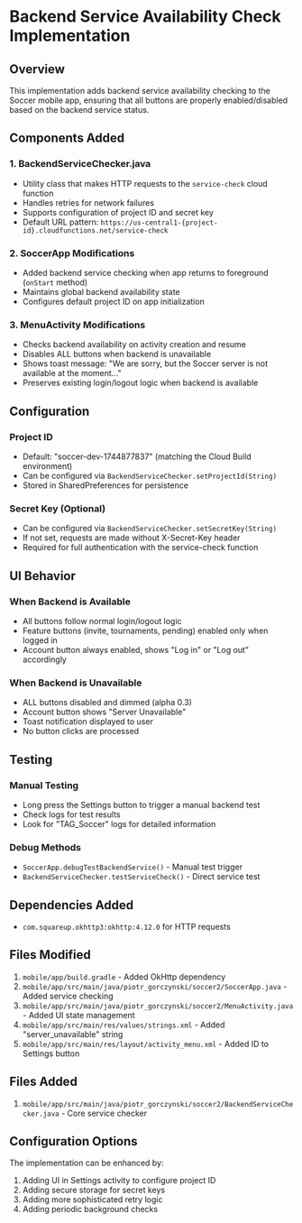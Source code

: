 # Backend Service Availability Check Implementation

## Overview
This implementation adds backend service availability checking to the Soccer mobile app, ensuring that all buttons are properly enabled/disabled based on the backend service status.

## Components Added

### 1. BackendServiceChecker.java
- Utility class that makes HTTP requests to the `service-check` cloud function
- Handles retries for network failures
- Supports configuration of project ID and secret key
- Default URL pattern: `https://us-central1-{project-id}.cloudfunctions.net/service-check`

### 2. SoccerApp Modifications
- Added backend service checking when app returns to foreground (`onStart` method)
- Maintains global backend availability state
- Configures default project ID on app initialization

### 3. MenuActivity Modifications
- Checks backend availability on activity creation and resume
- Disables ALL buttons when backend is unavailable
- Shows toast message: "We are sorry, but the Soccer server is not available at the moment..."
- Preserves existing login/logout logic when backend is available

## Configuration

### Project ID
- Default: "soccer-dev-1744877837" (matching the Cloud Build environment)
- Can be configured via `BackendServiceChecker.setProjectId(String)`
- Stored in SharedPreferences for persistence

### Secret Key (Optional)
- Can be configured via `BackendServiceChecker.setSecretKey(String)`
- If not set, requests are made without X-Secret-Key header
- Required for full authentication with the service-check function

## UI Behavior

### When Backend is Available
- All buttons follow normal login/logout logic
- Feature buttons (invite, tournaments, pending) enabled only when logged in
- Account button always enabled, shows "Log in" or "Log out" accordingly

### When Backend is Unavailable
- ALL buttons disabled and dimmed (alpha 0.3)
- Account button shows "Server Unavailable" 
- Toast notification displayed to user
- No button clicks are processed

## Testing

### Manual Testing
- Long press the Settings button to trigger a manual backend test
- Check logs for test results
- Look for "TAG_Soccer" logs for detailed information

### Debug Methods
- `SoccerApp.debugTestBackendService()` - Manual test trigger
- `BackendServiceChecker.testServiceCheck()` - Direct service test

## Dependencies Added
- `com.squareup.okhttp3:okhttp:4.12.0` for HTTP requests

## Files Modified
1. `mobile/app/build.gradle` - Added OkHttp dependency
2. `mobile/app/src/main/java/piotr_gorczynski/soccer2/SoccerApp.java` - Added service checking
3. `mobile/app/src/main/java/piotr_gorczynski/soccer2/MenuActivity.java` - Added UI state management
4. `mobile/app/src/main/res/values/strings.xml` - Added "server_unavailable" string
5. `mobile/app/src/main/res/layout/activity_menu.xml` - Added ID to Settings button

## Files Added
1. `mobile/app/src/main/java/piotr_gorczynski/soccer2/BackendServiceChecker.java` - Core service checker

## Configuration Options
The implementation can be enhanced by:
1. Adding UI in Settings activity to configure project ID
2. Adding secure storage for secret keys
3. Adding more sophisticated retry logic
4. Adding periodic background checks